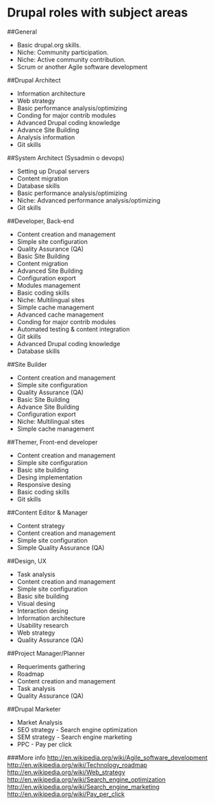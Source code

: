 # Drupal roles with subject areas

##General
* Basic drupal.org skills.
* Niche: Community participation.
* Niche: Active community contribution.
* Scrum or another Agile software development

##Drupal Architect
* Information architecture
* Web strategy
* Basic performance analysis/optimizing
* Conding for major contrib modules
* Advanced Drupal coding knowledge
* Advance Site Building
* Analysis information
* Git skills

##System Architect (Sysadmin o devops)
* Setting up Drupal servers
* Content migration
* Database skills
* Basic performance analysis/optimizing
* Niche: Advanced performance analysis/optimizing
* Git skills

##Developer, Back-end
* Content creation and management
* Simple site configuration
* Quality Assurance (QA)
* Basic Site Building
* Content migration
* Advanced Site Building
* Configuration export
* Modules management
* Basic coding skills
* Niche: Multilingual sites
* Simple cache management
* Advanced cache management
* Conding for major contrib modules
* Automated testing & content integration
* Git skills
* Advanced Drupal coding knowledge
* Database skills

##Site Builder
* Content creation and management
* Simple site configuration
* Quality Assurance (QA)
* Basic Site Building
* Advance Site Building
* Configuration export
* Niche: Multilingual sites
* Simple cache management

##Themer, Front-end developer
* Content creation and management
* Simple site configuration
* Basic site building
* Desing implementation
* Responsive desing
* Basic coding skills
* Git skills

##Content Editor & Manager
* Content strategy
* Content creation and management
* Simple site configuration
* Simple Quality Assurance (QA)

##Design, UX
* Task analysis
* Content creation and management
* Simple site configuration
* Basic site building
* Visual desing
* Interaction desing
* Information architecture
* Usability research
* Web strategy
* Quality Assurance (QA)

##Project Manager/Planner
* Requeriments gathering
* Roadmap
* Content creation and management
* Task analysis
* Quality Assurance (QA)


##Drupal Marketer
* Market Analysis
* SEO strategy - Search engine optimization
* SEM strategy - Search engine marketing
* PPC - Pay per click

###More info
http://en.wikipedia.org/wiki/Agile_software_development
http://en.wikipedia.org/wiki/Technology_roadmap
http://en.wikipedia.org/wiki/Web_strategy
http://en.wikipedia.org/wiki/Search_engine_optimization
http://en.wikipedia.org/wiki/Search_engine_marketing
http://en.wikipedia.org/wiki/Pay_per_click

###